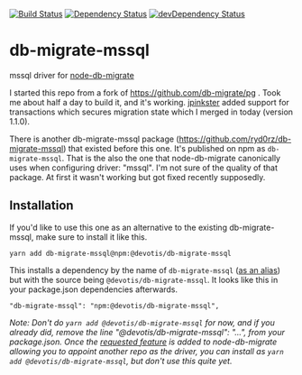 [![Build Status](https://travis-ci.org/devotis/db-migrate-mssql.svg?branch=master)](https://travis-ci.org/devotis/db-migrate-mssql)
[![Dependency Status](https://david-dm.org/devotis/db-migrate-mssql.svg)](https://david-dm.org/devotis/db-migrate-mssql)
[![devDependency Status](https://david-dm.org/devotis/db-migrate-mssql/dev-status.svg)](https://david-dm.org/devotis/db-migrate-mssql#info=devDependencies)


# db-migrate-mssql
mssql driver for [node-db-migrate](https://github.com/db-migrate/node-db-migrate)

I started this repo from a fork of https://github.com/db-migrate/pg . Took me about half a day to build it, and it's working. [jpinkster](https://github.com/jpinkster) added support for transactions which secures migration state which I merged in today (version 1.1.0).

There is another db-migrate-mssql package (https://github.com/ryd0rz/db-migrate-mssql) that existed before this one. It's published on npm as `db-migrate-mssql`. That is the also the one that node-db-migrate canonically uses when configuring driver: "mssql". I'm not sure of the quality of that package. At first it wasn't working but got fixed recently supposedly.

## Installation

If you'd like to use this one as an alternative to the existing db-migrate-mssql, make sure to install it like this.

`yarn add db-migrate-mssql@npm:@devotis/db-migrate-mssql`

This installs a dependency by the name of `db-migrate-mssql` ([as an alias](https://yarnpkg.com/lang/en/docs/cli/add/#toc-yarn-add-alias)) but with the source being `@devotis/db-migrate-mssql`. It looks like this in your package.json dependencies afterwards.

`"db-migrate-mssql": "npm:@devotis/db-migrate-mssql",`

_Note: Don't do `yarn add @devotis/db-migrate-mssql` for now, and if you already did, remove the line "@devotis/db-migrate-mssql": "...", from your package.json. Once the [requested feature](https://github.com/db-migrate/node-db-migrate/issues/593#issuecomment-483039315) is added to node-db-migrate allowing you to appoint another repo as the driver, you can install as `yarn add @devotis/db-migrate-mssql`, but don't use this quite yet._
